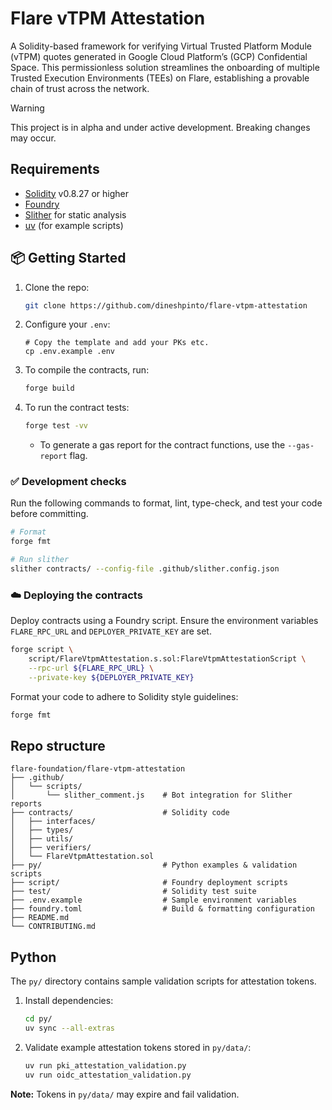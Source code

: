 # Flare vTPM Attestation

A Solidity-based framework for verifying Virtual Trusted Platform Module (vTPM) quotes generated in Google Cloud Platform’s (GCP) Confidential Space.
This permissionless solution streamlines the onboarding of multiple Trusted Execution Environments (TEEs) on Flare, establishing a provable chain of trust across the network.

> [!WARNING]
>
> This project is in alpha and under active development. Breaking changes may occur.

## Requirements

- [Solidity](https://soliditylang.org) v0.8.27 or higher
- [Foundry](https://getfoundry.sh)
- [Slither](https://github.com/marketplace/actions/slither-action) for static analysis
- [uv](https://docs.astral.sh/uv/) (for example scripts)

## 📦 Getting Started

1. Clone the repo:

   ```bash
   git clone https://github.com/dineshpinto/flare-vtpm-attestation
   ```

2. Configure your `.env`:

   ```
   # Copy the template and add your PKs etc.
   cp .env.example .env
   ```

3. To compile the contracts, run:

   ```bash
   forge build
   ```

4. To run the contract tests:

   ```bash
   forge test -vv
   ```

   - To generate a gas report for the contract functions, use the `--gas-report` flag.

### ✅ Development checks

Run the following commands to format, lint, type-check, and test your code before committing.

```bash
# Format
forge fmt

# Run slither
slither contracts/ --config-file .github/slither.config.json
```

### ☁️ Deploying the contracts

Deploy contracts using a Foundry script.
Ensure the environment variables `FLARE_RPC_URL` and `DEPLOYER_PRIVATE_KEY` are set.

```bash
forge script \
    script/FlareVtpmAttestation.s.sol:FlareVtpmAttestationScript \
    --rpc-url ${FLARE_RPC_URL} \
    --private-key ${DEPLOYER_PRIVATE_KEY}
```

Format your code to adhere to Solidity style guidelines:

```bash
forge fmt
```

## Repo structure

```plaintext
flare-foundation/flare-vtpm-attestation
├── .github/
│   └── scripts/
│       └── slither_comment.js    # Bot integration for Slither reports
├── contracts/                    # Solidity code
│   ├── interfaces/
│   ├── types/
│   ├── utils/
│   ├── verifiers/
│   └── FlareVtpmAttestation.sol
├── py/                           # Python examples & validation scripts
├── script/                       # Foundry deployment scripts
├── test/                         # Solidity test suite
├── .env.example                  # Sample environment variables
├── foundry.toml                  # Build & formatting configuration
├── README.md
└── CONTRIBUTING.md
```

## Python

The `py/` directory contains sample validation scripts for attestation tokens.

1. Install dependencies:
   ```bash
   cd py/
   uv sync --all-extras
   ```
2. Validate example attestation tokens stored in `py/data/`:
   ```bash
   uv run pki_attestation_validation.py
   uv run oidc_attestation_validation.py
   ```

**Note:** Tokens in `py/data/` may expire and fail validation.
